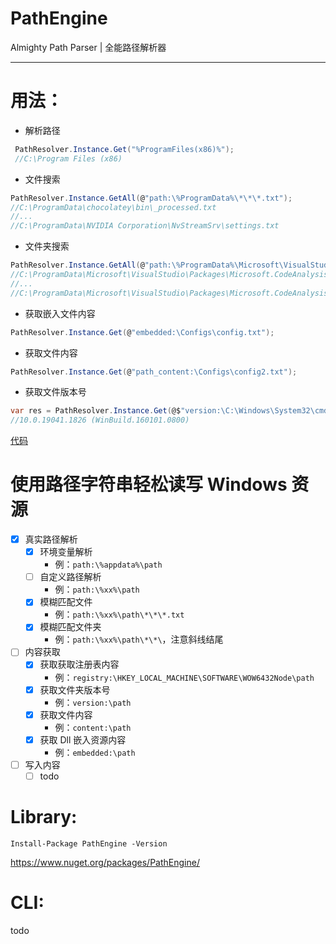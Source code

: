 # PathEngine

Almighty Path Parser | 全能路径解析器

---

# 用法：

- 解析路径

```csharp
 PathResolver.Instance.Get("%ProgramFiles(x86)%");
 //C:\Program Files (x86)
```

- 文件搜索

```csharp
PathResolver.Instance.GetAll(@"path:\%ProgramData%\*\*\*.txt");
//C:\ProgramData\chocolatey\bin\_processed.txt
//...
//C:\ProgramData\NVIDIA Corporation\NvStreamSrv\settings.txt
```

- 文件夹搜索

```csharp
PathResolver.Instance.GetAll(@"path:\%ProgramData%\Microsoft\VisualStudio\Packages\Microsoft.CodeAnalysis*\");
//C:\ProgramData\Microsoft\VisualStudio\Packages\Microsoft.CodeAnalysis.Compilers,version=4.2.0.2228105,productarch=neutral
//...
//C:\ProgramData\Microsoft\VisualStudio\Packages\Microsoft.CodeAnalysis.VisualStudio.Setup.Resources,version=15.9.28218.60,language=zh-CN
```

- 获取嵌入文件内容

```csharp
PathResolver.Instance.Get(@"embedded:\Configs\config.txt");
```

- 获取文件内容

```csharp
PathResolver.Instance.Get(@"path_content:\Configs\config2.txt");
```

- 获取文件版本号

```csharp
var res = PathResolver.Instance.Get(@$"version:\C:\Windows\System32\cmd.exe");
//10.0.19041.1826 (WinBuild.160101.0800)
```

[代码](https://github.com/DaZiYuan/path-engine/blob/main/src/TestProject/PathResolverTest.cs)

# 使用路径字符串轻松读写 Windows 资源

- [x] 真实路径解析
  - [x] 环境变量解析
    - 例：`path:\%appdata%\path`
  - [ ] 自定义路径解析
    - 例：`path:\%xx%\path`
  - [x] 模糊匹配文件
    - 例：`path:\%xx%\path\*\*\*.txt`
  - [x] 模糊匹配文件夹
    - 例：`path:\%xx%\path\*\*\`，注意斜线结尾
- [ ] 内容获取
  - [x] 获取获取注册表内容
    - 例：`registry:\HKEY_LOCAL_MACHINE\SOFTWARE\WOW6432Node\path`
  - [x] 获取文件夹版本号
    - 例：`version:\path`
  - [x] 获取文件内容
    - 例：`content:\path`
  - [x] 获取 Dll 嵌入资源内容
    - 例：`embedded:\path`
- [ ] 写入内容
  - [ ] todo

# Library:

```
Install-Package PathEngine -Version
```

https://www.nuget.org/packages/PathEngine/

# CLI:

todo
